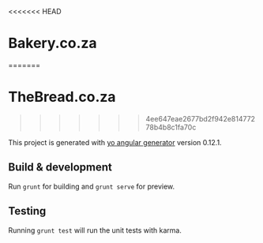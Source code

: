 <<<<<<< HEAD
# Bakery.co.za
=======
# TheBread.co.za
>>>>>>> 4ee647eae2677bd2f942e81477278b4b8c1fa70c

This project is generated with [yo angular generator](https://github.com/yeoman/generator-angular)
version 0.12.1.

## Build & development

Run `grunt` for building and `grunt serve` for preview.

## Testing

Running `grunt test` will run the unit tests with karma.
